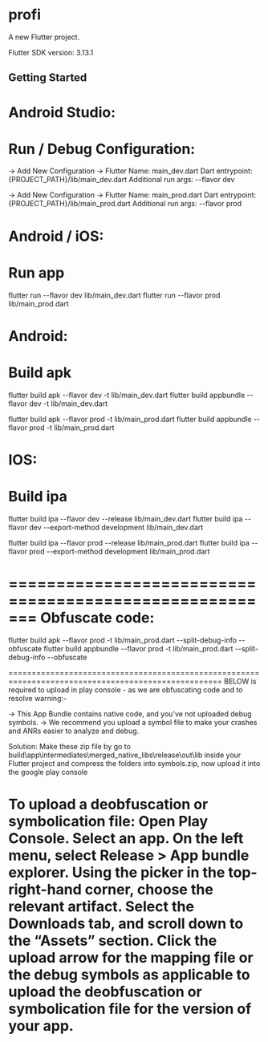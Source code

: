 # profi

A new Flutter project.

Flutter SDK version: 3.13.1

## Getting Started

Android Studio:
========================
Run / Debug Configuration:
========================
-> Add New Configuration
-> Flutter
Name: main_dev.dart
Dart entrypoint: {PROJECT_PATH}/lib/main_dev.dart
Additional run args: --flavor dev

-> Add New Configuration
-> Flutter
Name: main_prod.dart
Dart entrypoint: {PROJECT_PATH}/lib/main_prod.dart
Additional run args: --flavor prod

Android / iOS:
===
Run app
===
flutter run --flavor dev lib/main_dev.dart
flutter run --flavor prod lib/main_prod.dart

Android:
===
Build apk
===
flutter build apk --flavor dev -t lib/main_dev.dart
flutter build appbundle --flavor dev -t lib/main_dev.dart

flutter build apk --flavor prod -t lib/main_prod.dart
flutter build appbundle --flavor prod -t lib/main_prod.dart

IOS:
===
Build ipa
===
flutter build ipa --flavor dev --release lib/main_dev.dart 
flutter build ipa --flavor dev --export-method development lib/main_dev.dart

flutter build ipa --flavor prod --release lib/main_prod.dart
flutter build ipa --flavor prod --export-method development lib/main_prod.dart


=======================================================
Obfuscate code:
=======================================================
flutter build apk --flavor prod -t lib/main_prod.dart --split-debug-info --obfuscate
flutter build appbundle --flavor prod -t lib/main_prod.dart --split-debug-info --obfuscate

====================================================================================================
BELOW is required to upload in play console - as we are obfuscating code and to resolve warning:-

-> This App Bundle contains native code, and you've not uploaded debug symbols.
-> We recommend you upload a symbol file to make your crashes and ANRs easier to analyze and debug.

Solution:
Make these zip file by go to build\app\intermediates\merged_native_libs\release\out\lib inside your Flutter project
and compress the folders into symbols.zip, now upload it into the google play console

To upload a deobfuscation or symbolication file:
Open Play Console.
Select an app.
On the left menu, select Release > App bundle explorer.
Using the picker in the top-right-hand corner, choose the relevant artifact.
Select the Downloads tab, and scroll down to the “Assets” section.
Click the upload arrow for the mapping file or the debug symbols as applicable to upload the deobfuscation or symbolication file for the version of your app.
====================================================================================================